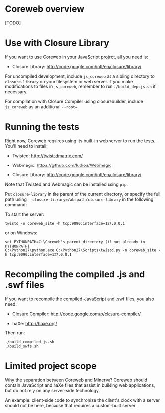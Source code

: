 Coreweb overview
================

[TODO]



Use with Closure Library
========================

If you want to use Coreweb in your JavaScript project, all you need is:

*	Closure Library: http://code.google.com/intl/en/closure/library/

For uncompiled development, include `js_coreweb` as a sibling directory to
`closure-library` on your filesystem or web server.  If you make modifications
to files in `js_coreweb`, remember to run `./build_depsjs.sh` if necessary.

For compilation with Closure Compiler using closurebuilder, include
`js_coreweb` as an additional `--root=`.



Running the tests
=================

Right now, Coreweb requires using its built-in web server to run the tests.
You'll need to install:

*	Twisted: http://twistedmatrix.com/

*	Webmagic: https://github.com/ludios/Webmagic

*	Closure Library: http://code.google.com/intl/en/closure/library/

Note that Twisted and Webmagic can be installed using `pip`.

Put `closure-library` in the parent of the current directory, or specify
the full path using `--closure-library=/abspath/closure-library` in
the following command:

To start the server:

`twistd -n coreweb_site -h tcp:9090:interface=127.0.0.1`

or on Windows:

```
set PYTHONPATH=C:\Coreweb's_parent_directory (if not already in PYTHONPATH)
C:\Python27\python.exe C:\Python27\Scripts\twistd.py -n coreweb_site -h tcp:9090:interface=127.0.0.1
```



Recompiling the compiled .js and .swf files
===========================================

If you want to recompile the compiled-JavaScript and .swf files, you also need:

*	Closure Compiler: http://code.google.com/p/closure-compiler/

*	haXe: http://haxe.org/

Then run:

```
./build_compiled_js.sh
./build_swfs.sh
```


Limited project scope
=====================

Why the separation between Coreweb and Minerva?  Coreweb should contain
JavaScript and haXe files that assist in building web applications, but do not
rely on any server-side technology.

An example: client-side code to synchronize the client's clock with a server
should not be here, because that requires a custom-built server.
